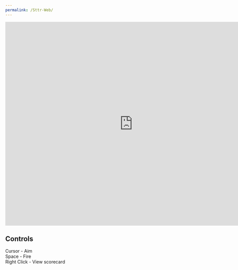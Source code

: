 ```yaml
---
permalink: /Sttr-Web/
---
```


<iframe src="https://banrescoding.github.io/Portfolio/Games/SticktotheRhythmWeb/" align="center" name="SttR" style="height:640px;width:800px;border:none;" title="SttR"></iframe>

## Controls  
Cursor - Aim  
Space - Fire  
Right Click - View scorecard
